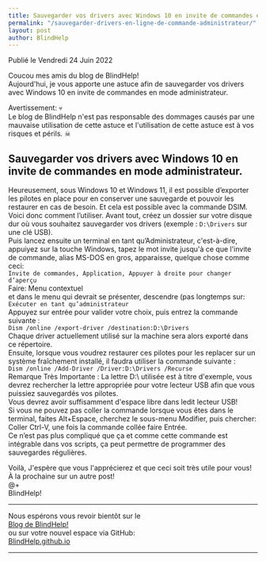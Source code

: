 ```yaml
---
title: Sauvegarder vos drivers avec Windows 10 en invite de commandes en mode administrateur
permalink: "/sauvegarder-drivers-en-ligne-de-commande-administrateur/"
layout: post
author: BlindHelp
---
```


<footer>Publié le Vendredi 24 Juin 2022</footer>

Coucou mes amis du blog de BlindHelp!    
Aujourd'hui, je  vous apporte une astuce afin de sauvegarder vos drivers avec Windows 10 en invite de commandes en mode administrateur.     

Avertissement: 💀  
Le blog de BlindHelp n'est pas responsable des dommages causés par une mauvaise utilisation de cette astuce et l'utilisation de cette astuce est à vos risques et périls. ☠  

## Sauvegarder vos drivers avec Windows 10 en invite de commandes en mode administrateur.

Heureusement, sous Windows 10 et Windows 11, il est possible d’exporter les pilotes en place pour en conserver une sauvegarde et pouvoir les restaurer en cas de besoin. Et cela est possible avec la commande DSIM.     
Voici donc comment l’utiliser. Avant tout, créez un dossier sur votre disque dur où vous souhaitez sauvegarder vos drivers (exemple : `D:\Drivers` sur une clé USB).    
Puis lancez ensuite un terminal en tant qu’Administrateur, c'est-à-dire, appuiyez sur la touche Windows, tapez le mot invite jusqu'à ce que l'invite de commande, alias MS-DOS en gros, apparaisse, quelque chose comme ceci:    
`Invite de commandes, Application, Appuyer à droite pour changer d’aperçu`    
Faire: Menu contextuel    
et dans le menu qui devrait se présenter, descendre (pas longtemps sur:    
`Exécuter en tant qu’administrateur`    
Appuyez sur entrée pour valider votre choix, puis entrez la commande suivante :    
`Dism /online /export-driver /destination:D:\Drivers`    
Chaque driver actuellement utilisé sur la machine sera alors exporté dans ce répertoire.     
Ensuite, lorsque vous voudrez restaurer ces pilotes pour les replacer sur un système fraîchement installé, il faudra utiliser la commande suivante :     
`Dism /online /Add-Driver /Driver:D:\Drivers /Recurse`    
Remarque Très Importante : La lettre D:\ utilisée est à titre d'exemple, vous devrez rechercher la lettre appropriée pour votre lecteur USB afin que vous puissiez sauvegardés vos pilotes.    
Vous devrez avoir suffisamment d'espace libre dans ledit lecteur USB!    
Si vous ne pouvez pas coller la commande lorsque vous êtes dans le terminal, faites Alt+Espace, cherchez le sous-menu Modifier, puis chercher: Coller Ctrl-V, une fois la commande collée faire Entrée.    
Ce n’est pas plus compliqué que ça et comme cette commande est intégrable dans vos scripts, ça peut permettre de programmer des sauvegardes régulières.

Voilà,
J'espère que vous l'apprécierez et que ceci  soit très utile pour vous!    
À la prochaine sur un autre post!     
@+    
BlindHelp!    

---

Nous espérons vous revoir bientôt sur le      
[Blog de BlindHelp!](http://blindhelp.blogspot.fr/)                    
ou sur  votre nouvel espace via GitHub:                     
[BlindHelp.github.io](https://blindhelp.github.io)                    

---
